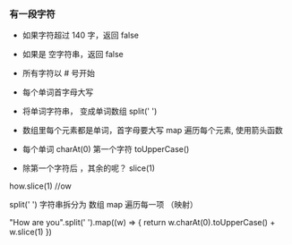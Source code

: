 ### 有一段字符
- 如果字符超过 140 字，返回 false
- 如果是 空字符串，返回 false
- 所有字符以 # 号开始
- 每个单词首字母大写

- 将单词字符串， 变成单词数组 split(' ')
- 数组里每个元素都是单词，首字母要大写 map 遍历每个元素, 使用箭头函数
- 每个单词 charAt(0) 第一个字符 toUpperCase()
- 除第一个字符后 ，其余的呢？ slice(1)

how.slice(1)  //ow

split(' ') 字符串拆分为 数组
map 遍历每一项 （映射）

"How are you".split(' ').map((w) => {
    return w.charAt(0).toUpperCase() + w.slice(1)
})